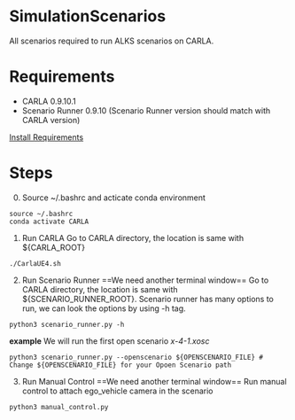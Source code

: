 # SimulationScenarios
All scenarios required to run ALKS scenarios on CARLA. 

# Requirements
- CARLA 0.9.10.1
- Scenario Runner 0.9.10 (Scenario Runner version should match with CARLA version)

[Install Requirements](INSTALL.md)

# Steps
0. Source ~/.bashrc and acticate conda environment
```console
source ~/.bashrc
conda activate CARLA
```
1. Run CARLA
Go to CARLA directory, the location is same with ${CARLA_ROOT}
```console
./CarlaUE4.sh
```
2. Run Scenario Runner
==We need another terminal window==
Go to CARLA directory, the location is same with ${SCENARIO_RUNNER_ROOT}. Scenario runner has many options to run, we can look the options by using -h tag.
```console
python3 scenario_runner.py -h
```
**example**
We will run the first open scenario *x-4-1.xosc*
```console
python3 scenario_runner.py --openscenario ${OPENSCENARIO_FILE} # Change ${OPENSCENARIO_FILE} for your Opoen Scenario path
```
3. Run Manual Control
==We need another terminal window==
Run manual control to attach ego_vehicle camera in the scenario
```console
python3 manual_control.py
```

